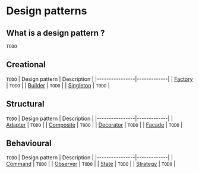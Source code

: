 # Design patterns

## What is a design pattern ?
`TODO`

## Creational
`TODO`
| Design pattern | Description |
|----------------|-------------|
| [Factory](/factory/README.md) | `TODO` |
| [Builder](/builder/README.md) | `TODO` |
| [Singleton](/singleton/README.md) | `TODO` |

## Structural
`TODO`
| Design pattern | Description |
|----------------|-------------|
| [Adapter](/adapter/README.md) | `TODO` |
| [Composite](/composite/README.md) | `TODO` |
| [Decorator](/decorator/README.md) | `TODO` |
| [Facade](/facade/README.md) | `TODO` |

## Behavioural
`TODO`
| Design pattern | Description |
|----------------|-------------|
| [Command](/command/README.md) | `TODO` |
| [Observer](/observer/README.md) | `TODO` |
| [State](/state/README.md) | `TODO` |
| [Strategy](/strategy/README.md) | `TODO` |
